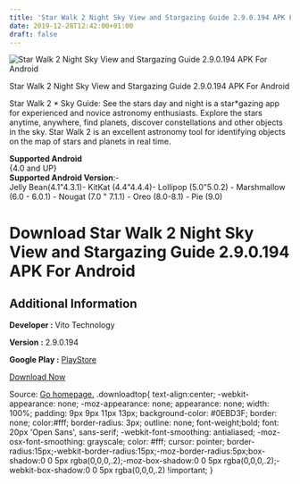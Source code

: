 ```yaml
---
title: 'Star Walk 2 Night Sky View and Stargazing Guide 2.9.0.194 APK For Android'
date: 2019-12-28T12:42:00+01:00
draft: false
---
```


![Star Walk 2 Night Sky View and Stargazing Guide 2.9.0.194 APK For Android](https://i0.wp.com/apkhome.net/wp-content/uploads/2019/11/Star-Walk-2-Night-Sky-View-and-Stargazing-Guide-2.9.0.194.png "Star Walk 2 Night Sky View and Stargazing Guide 2.9.0.194 APK For Android")

  

Star Walk 2 Night Sky View and Stargazing Guide 2.9.0.194 APK For Android

Star Walk 2 \* Sky Guide: See the stars day and night is a star\*gazing app for experienced and novice astronomy enthusiasts. Explore the stars anytime, anywhere, find planets, discover constellations and other objects in the sky. Star Walk 2 is an excellent astronomy tool for identifying objects on the map of stars and planets in real time.

**Supported Android**  
{4.0 and UP}  
**Supported Android Version**:-  
Jelly Bean(4.1"4.3.1)- KitKat (4.4"4.4.4)- Lollipop (5.0"5.0.2) - Marshmallow (6.0 - 6.0.1) - Nougat (7.0 " 7.1.1) - Oreo (8.0-8.1) - Pie (9.0)

Download Star Walk 2 Night Sky View and Stargazing Guide 2.9.0.194 APK For Android
==================================================================================

Additional Information
----------------------

**Developer :** Vito Technology

**Version :** 2.9.0.194

**Google Play :** [PlayStore](https://play.google.com/store/apps/details?id=com.vitotechnology.StarWalk2)

  

[Download Now](https://store4app.co/post/star-walk-2-night-sky-view-and-stargazing-guide-2-9-0-194-apk-for-android_1574076316)

  
Source: [Go homepage.](https://store4app.co/post/star-walk-2-night-sky-view-and-stargazing-guide-2-9-0-194-apk-for-android_1574076316) .downloadtop{ text-align:center; -webkit-appearance: none; -moz-appearance: none; appearance: none; width: 100%; padding: 9px 9px 11px 13px; background-color: #0EBD3F; border: none; color:#fff; border-radius: 3px; outline: none; font-weight;bold; font: 20px 'Open Sans', sans-serif; -webkit-font-smoothing: antialiased; -moz-osx-font-smoothing: grayscale; color: #fff; cursor: pointer; border-radius:15px;-webkit-border-radius:15px;-moz-border-radius:5px;box-shadow:0 0 5px rgba(0,0,0,.2);-moz-box-shadow:0 0 5px rgba(0,0,0,.2);-webkit-box-shadow:0 0 5px rgba(0,0,0,.2) !important; }